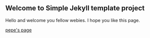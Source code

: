 ## Welcome to Simple Jekyll template project 

Hello and welcome you fellow webies. I hope you like this page.

[pepe's page](pepe)
